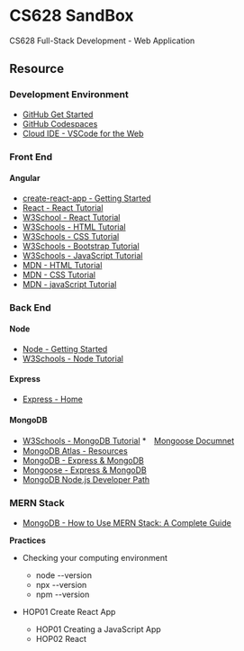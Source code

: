 # CS628 SandBox
CS628 Full-Stack Development - Web Application

## Resource
### Development Environment
* [GitHub Get Started](https://docs.github.com/en/get-started)
* [GitHub Codespaces](https://docs.github.com/en/codespaces)
* [Cloud IDE - VSCode for the Web](https://code.visualstudio.com/docs/editor/vscode-web)
### Front End
#### Angular
* [create-react-app - Getting Started](https://create-react-app.dev/docs/getting-started)
* [React - React Tutorial](https://beta.reactjs.org/learn)
* [W3School - React Tutorial](https://www.w3schools.com/react/default.asp)
* [W3Schools - HTML Tutorial](https://www.w3schools.com/html/default.asp)
* [W3Schools - CSS Tutorial](https://www.w3schools.com/css/default.asp)
* [W3Schools - Bootstrap Tutorial](https://www.w3schools.com/bootstrap5/index.php)
* [W3Schools - JavaScript Tutorial](https://www.w3schools.com/js/default.asp)
* [MDN - HTML Tutorial](https://developer.mozilla.org/en-US/docs/Web/HTML)
* [MDN - CSS Tutorial](https://developer.mozilla.org/en-US/docs/Web/CSS)
* [MDN - javaScript Tutorial](https://developer.mozilla.org/en-US/docs/Web/JavaScript)
### Back End
#### Node
* [Node - Getting Started](https://nodejs.dev/en/learn/)
* [W3Schools - Node Tutorial](https://www.w3schools.com/nodejs/)
#### Express
* [Express - Home](https://expressjs.com/)
#### MongoDB
* [W3Schools - MongoDB Tutorial](https://www.w3schools.com/mongodb/index.php)
*　[Mongoose Documnet](https://mongoosejs.com/docs/)
* [MongoDB Atlas - Resources](https://www.mongodb.com/docs/atlas/)
* [MongoDB - Express & MongoDB](https://www.mongodb.com/compatibility/express)
* [Mongoose - Express & MongoDB](https://developer.mozilla.org/en-US/docs/Learn/Server-side/Express_Nodejs/mongoose)
* [MongoDB Node.js Developer Path](https://learn.mongodb.com/learning-paths/mongodb-nodejs-developer-path)

### MERN Stack
* [MongoDB - How to Use MERN Stack: A Complete Guide](https://www.mongodb.com/languages/mern-stack-tutorial)


**Practices**
* Checking your computing environment
  * node --version
  * npx --version
  * npm --version

* HOP01 Create React App
  * HOP01 Creating a JavaScript App
  * HOP02 React
